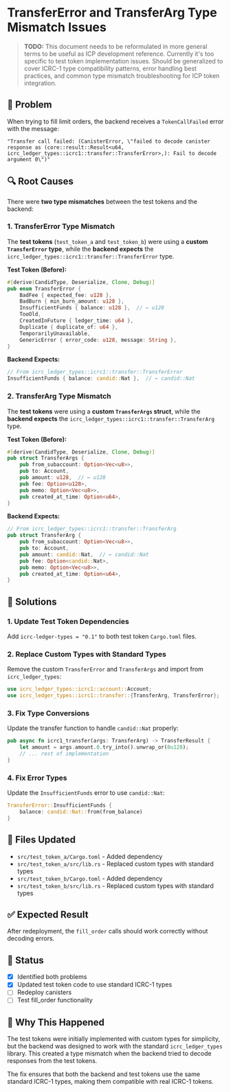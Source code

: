 # TransferError and TransferArg Type Mismatch Issues

> **TODO:** This document needs to be reformulated in more general terms to be useful as ICP development reference. Currently it's too specific to test token implementation issues. Should be generalized to cover ICRC-1 type compatibility patterns, error handling best practices, and common type mismatch troubleshooting for ICP token integration.

## 🐛 **Problem**

When trying to fill limit orders, the backend receives a `TokenCallFailed` error with the message:

```
"Transfer call failed: (CanisterError, \"failed to decode canister response as (core::result::Result<u64, icrc_ledger_types::icrc1::transfer::TransferError>,): Fail to decode argument 0\")"
```

## 🔍 **Root Causes**

There were **two type mismatches** between the test tokens and the backend:

### **1. TransferError Type Mismatch**

The **test tokens** (`test_token_a` and `test_token_b`) were using a **custom `TransferError` type**, while the **backend expects** the `icrc_ledger_types::icrc1::transfer::TransferError` type.

**Test Token (Before):**

```rust
#[derive(CandidType, Deserialize, Clone, Debug)]
pub enum TransferError {
    BadFee { expected_fee: u128 },
    BadBurn { min_burn_amount: u128 },
    InsufficientFunds { balance: u128 },  // ← u128
    TooOld,
    CreatedInFuture { ledger_time: u64 },
    Duplicate { duplicate_of: u64 },
    TemporarilyUnavailable,
    GenericError { error_code: u128, message: String },
}
```

**Backend Expects:**

```rust
// From icrc_ledger_types::icrc1::transfer::TransferError
InsufficientFunds { balance: candid::Nat },  // ← candid::Nat
```

### **2. TransferArg Type Mismatch**

The **test tokens** were using a **custom `TransferArgs` struct**, while the **backend expects** the `icrc_ledger_types::icrc1::transfer::TransferArg` type.

**Test Token (Before):**

```rust
#[derive(CandidType, Deserialize, Clone, Debug)]
pub struct TransferArgs {
    pub from_subaccount: Option<Vec<u8>>,
    pub to: Account,
    pub amount: u128,  // ← u128
    pub fee: Option<u128>,
    pub memo: Option<Vec<u8>>,
    pub created_at_time: Option<u64>,
}
```

**Backend Expects:**

```rust
// From icrc_ledger_types::icrc1::transfer::TransferArg
pub struct TransferArg {
    pub from_subaccount: Option<Vec<u8>>,
    pub to: Account,
    pub amount: candid::Nat,  // ← candid::Nat
    pub fee: Option<candid::Nat>,
    pub memo: Option<Vec<u8>>,
    pub created_at_time: Option<u64>,
}
```

## 🎯 **Solutions**

### **1. Update Test Token Dependencies**

Add `icrc-ledger-types = "0.1"` to both test token `Cargo.toml` files.

### **2. Replace Custom Types with Standard Types**

Remove the custom `TransferError` and `TransferArgs` and import from `icrc_ledger_types`:

```rust
use icrc_ledger_types::icrc1::account::Account;
use icrc_ledger_types::icrc1::transfer::{TransferArg, TransferError};
```

### **3. Fix Type Conversions**

Update the transfer function to handle `candid::Nat` properly:

```rust
pub async fn icrc1_transfer(args: TransferArg) -> TransferResult {
    let amount = args.amount.0.try_into().unwrap_or(0u128);
    // ... rest of implementation
}
```

### **4. Fix Error Types**

Update the `InsufficientFunds` error to use `candid::Nat`:

```rust
TransferError::InsufficientFunds {
    balance: candid::Nat::from(from_balance)
}
```

## 🔧 **Files Updated**

- `src/test_token_a/Cargo.toml` - Added dependency
- `src/test_token_a/src/lib.rs` - Replaced custom types with standard types
- `src/test_token_b/Cargo.toml` - Added dependency
- `src/test_token_b/src/lib.rs` - Replaced custom types with standard types

## ✅ **Expected Result**

After redeployment, the `fill_order` calls should work correctly without decoding errors.

## 📝 **Status**

- [x] Identified both problems
- [x] Updated test token code to use standard ICRC-1 types
- [ ] Redeploy canisters
- [ ] Test fill_order functionality

## 🧠 **Why This Happened**

The test tokens were initially implemented with custom types for simplicity, but the backend was designed to work with the standard `icrc_ledger_types` library. This created a type mismatch when the backend tried to decode responses from the test tokens.

The fix ensures that both the backend and test tokens use the same standard ICRC-1 types, making them compatible with real ICRC-1 tokens.
